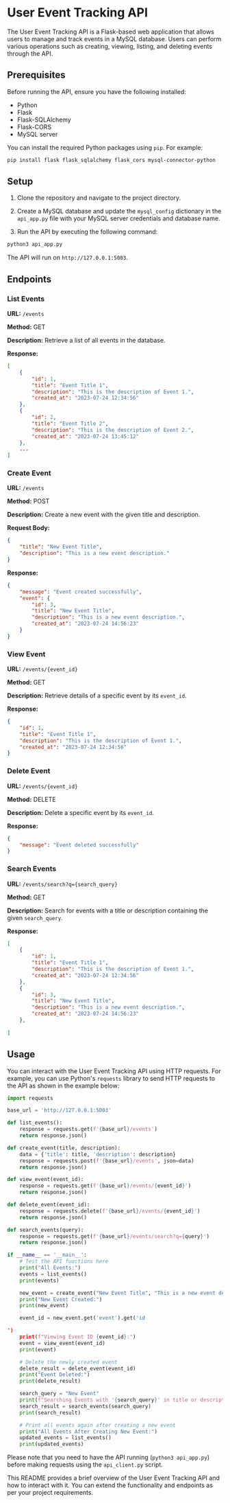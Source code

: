 # User Event Tracking API

The User Event Tracking API is a Flask-based web application that allows users to manage and track events in a MySQL database. Users can perform various operations such as creating, viewing, listing, and deleting events through the API.

## Prerequisites

Before running the API, ensure you have the following installed:

- Python
- Flask
- Flask-SQLAlchemy
- Flask-CORS
- MySQL server

You can install the required Python packages using `pip`. For example:

```bash
pip install flask flask_sqlalchemy flask_cors mysql-connector-python
```

## Setup

1. Clone the repository and navigate to the project directory.

2. Create a MySQL database and update the `mysql_config` dictionary in the `api_app.py` file with your MySQL server credentials and database name.

3. Run the API by executing the following command:

```bash
python3 api_app.py
```

The API will run on `http://127.0.0.1:5003`.

## Endpoints

### List Events

**URL:** `/events`

**Method:** GET

**Description:** Retrieve a list of all events in the database.

**Response:**

```json
[
    {
        "id": 1,
        "title": "Event Title 1",
        "description": "This is the description of Event 1.",
        "created_at": "2023-07-24 12:34:56"
    },
    {
        "id": 2,
        "title": "Event Title 2",
        "description": "This is the description of Event 2.",
        "created_at": "2023-07-24 13:45:12"
    },
    ...
]
```

### Create Event

**URL:** `/events`

**Method:** POST

**Description:** Create a new event with the given title and description.

**Request Body:**

```json
{
    "title": "New Event Title",
    "description": "This is a new event description."
}
```

**Response:**

```json
{
    "message": "Event created successfully",
    "event": {
        "id": 3,
        "title": "New Event Title",
        "description": "This is a new event description.",
        "created_at": "2023-07-24 14:56:23"
    }
}
```

### View Event

**URL:** `/events/{event_id}`

**Method:** GET

**Description:** Retrieve details of a specific event by its `event_id`.

**Response:**

```json
{
    "id": 1,
    "title": "Event Title 1",
    "description": "This is the description of Event 1.",
    "created_at": "2023-07-24 12:34:56"
}
```

### Delete Event

**URL:** `/events/{event_id}`

**Method:** DELETE

**Description:** Delete a specific event by its `event_id`.

**Response:**

```json
{
    "message": "Event deleted successfully"
}
```

### Search Events

**URL:** `/events/search?q={search_query}`

**Method:** GET

**Description:** Search for events with a title or description containing the given `search_query`.

**Response:**

```json
[
    {
        "id": 1,
        "title": "Event Title 1",
        "description": "This is the description of Event 1.",
        "created_at": "2023-07-24 12:34:56"
    },
    {
        "id": 3,
        "title": "New Event Title",
        "description": "This is a new event description.",
        "created_at": "2023-07-24 14:56:23"
    },
    
]
```

## Usage

You can interact with the User Event Tracking API using HTTP requests. For example, you can use Python's `requests` library to send HTTP requests to the API as shown in the example below:

```python
import requests

base_url = 'http://127.0.0.1:5003'

def list_events():
    response = requests.get(f'{base_url}/events')
    return response.json()

def create_event(title, description):
    data = {'title': title, 'description': description}
    response = requests.post(f'{base_url}/events', json=data)
    return response.json()

def view_event(event_id):
    response = requests.get(f'{base_url}/events/{event_id}')
    return response.json()

def delete_event(event_id):
    response = requests.delete(f'{base_url}/events/{event_id}')
    return response.json()

def search_events(query):
    response = requests.get(f'{base_url}/events/search?q={query}')
    return response.json()

if __name__ == '__main__':
    # Test the API functions here
    print("All Events:")
    events = list_events()
    print(events)

    new_event = create_event("New Event Title", "This is a new event description")
    print("New Event Created:")
    print(new_event)

    event_id = new_event.get('event').get('id

')
    print(f"Viewing Event ID {event_id}:")
    event = view_event(event_id)
    print(event)

    # Delete the newly created event
    delete_result = delete_event(event_id)
    print("Event Deleted:")
    print(delete_result)

    search_query = "New Event"
    print(f"Searching Events with '{search_query}' in title or description:")
    search_result = search_events(search_query)
    print(search_result)

    # Print all events again after creating a new event
    print("All Events After Creating New Event:")
    updated_events = list_events()
    print(updated_events)
```

Please note that you need to have the API running (`python3 api_app.py`) before making requests using the `api_client.py` script.

This README provides a brief overview of the User Event Tracking API and how to interact with it. You can extend the functionality and endpoints as per your project requirements.
